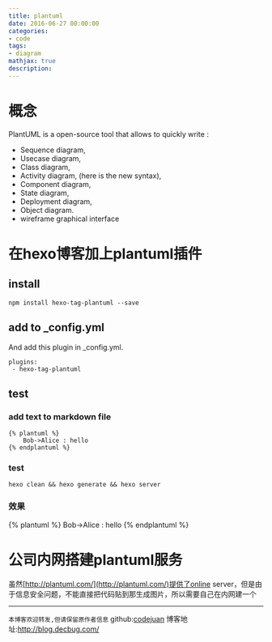 ```yaml
---
title: plantuml
date: 2016-06-27 00:00:00
categories:
- code
tags: 
- diagram
mathjax: true
description: 
---
```


# 概念

PlantUML is a open-source tool that allows to quickly write :
- Sequence diagram,
- Usecase diagram,
- Class diagram,
- Activity diagram, (here is the new syntax),
- Component diagram,
- State diagram,
- Deployment diagram,
- Object diagram.
- wireframe graphical interface

<!--more-->

# 在hexo博客加上plantuml插件

## install
```
npm install hexo-tag-plantuml --save
```

## add to _config.yml
And add this plugin in _config.yml.
```
plugins:
 - hexo-tag-plantuml
```

## test

### add text to markdown file
```
{% plantuml %}
    Bob->Alice : hello
{% endplantuml %}
```

### test
```
hexo clean && hexo generate && hexo server
```

### 效果
{% plantuml %}
    Bob->Alice : hello
{% endplantuml %}

# 公司内网搭建plantuml服务
虽然[http://plantuml.com/](http://plantuml.com/)提供了online server，但是由于信息安全问题，不能直接把代码贴到那生成图片，所以需要自己在内网建一个


----------------------------

`本博客欢迎转发,但请保留原作者信息`
github:[codejuan](https://github.com/CodeJuan)
博客地址:http://blog.decbug.com/


